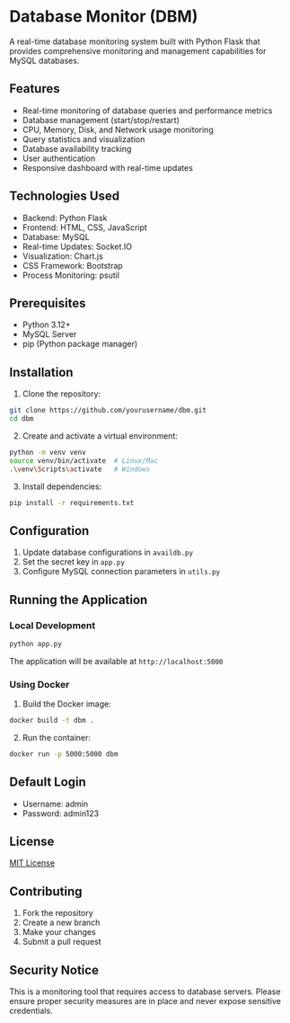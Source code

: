# Database Monitor (DBM)

A real-time database monitoring system built with Python Flask that provides comprehensive monitoring and management capabilities for MySQL databases.

## Features

- Real-time monitoring of database queries and performance metrics
- Database management (start/stop/restart)
- CPU, Memory, Disk, and Network usage monitoring
- Query statistics and visualization
- Database availability tracking
- User authentication
- Responsive dashboard with real-time updates

## Technologies Used

- Backend: Python Flask
- Frontend: HTML, CSS, JavaScript
- Database: MySQL
- Real-time Updates: Socket.IO
- Visualization: Chart.js
- CSS Framework: Bootstrap
- Process Monitoring: psutil

## Prerequisites

- Python 3.12+
- MySQL Server
- pip (Python package manager)

## Installation

1. Clone the repository:
```bash
git clone https://github.com/yourusername/dbm.git
cd dbm
```

2. Create and activate a virtual environment:
```bash
python -m venv venv
source venv/bin/activate  # Linux/Mac
.\venv\Scripts\activate   # Windows
```

3. Install dependencies:
```bash
pip install -r requirements.txt
```

## Configuration

1. Update database configurations in `availdb.py`
2. Set the secret key in `app.py`
3. Configure MySQL connection parameters in `utils.py`

## Running the Application

### Local Development

```bash
python app.py
```

The application will be available at `http://localhost:5000`

### Using Docker

1. Build the Docker image:
```bash
docker build -t dbm .
```

2. Run the container:
```bash
docker run -p 5000:5000 dbm
```

## Default Login

- Username: admin
- Password: admin123

## License

[MIT License](LICENSE)

## Contributing

1. Fork the repository
2. Create a new branch
3. Make your changes
4. Submit a pull request

## Security Notice

This is a monitoring tool that requires access to database servers. Please ensure proper security measures are in place and never expose sensitive credentials.
